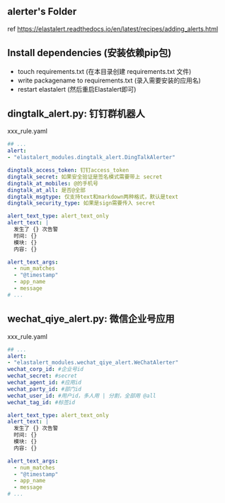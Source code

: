 ## alerter's Folder 

ref https://elastalert.readthedocs.io/en/latest/recipes/adding_alerts.html

## Install dependencies (安装依赖pip包)

- touch requirements.txt (在本目录创建 requirements.txt 文件)
- write packagename to requirements.txt (录入需要安装的应用名)
- restart elastalert (然后重启Elastalert即可)

## dingtalk_alert.py: 钉钉群机器人

xxx_rule.yaml

```yaml
## ...
alert:
- "elastalert_modules.dingtalk_alert.DingTalkAlerter"

dingtalk_access_token: 钉钉access_token
dingtalk_secret: 如果安全验证是签名模式需要带上 secret
dingtalk_at_mobiles: @的手机号
dingtalk_at_all: 是否@全部
dingtalk_msgtype: 仅支持text和markdown两种格式，默认是text
dingtalk_security_type: 如果是sign需要传入 secret

alert_text_type: alert_text_only
alert_text: |
  发生了 {} 次告警 
  时间: {}
  模块: {}
  内容: {}

alert_text_args:
  - num_matches
  - "@timestamp"
  - app_name
  - message
# ...
```

## wechat_qiye_alert.py: 微信企业号应用

xxx_rule.yaml

```yaml
## ...
alert:
- "elastalert_modules.wechat_qiye_alert.WeChatAlerter"
wechat_corp_id: #企业号id
wechat_secret: #secret
wechat_agent_id: #应用id
wechat_party_id: #部门id
wechat_user_id: #用户id，多人用 | 分割，全部用 @all
wechat_tag_id: #标签id

alert_text_type: alert_text_only
alert_text: |
  发生了 {} 次告警 
  时间: {}
  模块: {}
  内容: {}

alert_text_args:
  - num_matches
  - "@timestamp"
  - app_name
  - message
# ...
```
